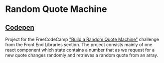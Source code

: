 # Random Quote Machine

 ## [Codepen](https://codepen.io/lezojeda/full/oKgOvE)

Project for the FreeCodeCamp ["Build a Random Quote Machine"](https://learn.freecodecamp.org/front-end-libraries/front-end-libraries-projects/build-a-random-quote-machine) challenge from the Front End Libraries section. The project consists mainly of one react component which state contains a number that as we request for a new quote changes randomly and retrieves a random quote from an array.

